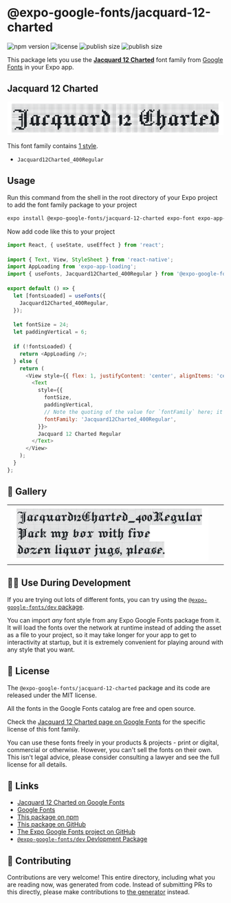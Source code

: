 # @expo-google-fonts/jacquard-12-charted

![npm version](https://flat.badgen.net/npm/v/@expo-google-fonts/jacquard-12-charted)
![license](https://flat.badgen.net/github/license/expo/google-fonts)
![publish size](https://flat.badgen.net/packagephobia/install/@expo-google-fonts/jacquard-12-charted)
![publish size](https://flat.badgen.net/packagephobia/publish/@expo-google-fonts/jacquard-12-charted)

This package lets you use the [**Jacquard 12 Charted**](https://fonts.google.com/specimen/Jacquard+12+Charted) font family from [Google Fonts](https://fonts.google.com/) in your Expo app.

## Jacquard 12 Charted

![Jacquard 12 Charted](./font-family.png)

This font family contains [1 style](#-gallery).

- `Jacquard12Charted_400Regular`

## Usage

Run this command from the shell in the root directory of your Expo project to add the font family package to your project
```sh
expo install @expo-google-fonts/jacquard-12-charted expo-font expo-app-loading
```

Now add code like this to your project
```js
import React, { useState, useEffect } from 'react';

import { Text, View, StyleSheet } from 'react-native';
import AppLoading from 'expo-app-loading';
import { useFonts, Jacquard12Charted_400Regular } from '@expo-google-fonts/jacquard-12-charted';

export default () => {
  let [fontsLoaded] = useFonts({
    Jacquard12Charted_400Regular,
  });

  let fontSize = 24;
  let paddingVertical = 6;

  if (!fontsLoaded) {
    return <AppLoading />;
  } else {
    return (
      <View style={{ flex: 1, justifyContent: 'center', alignItems: 'center' }}>
        <Text
          style={{
            fontSize,
            paddingVertical,
            // Note the quoting of the value for `fontFamily` here; it expects a string!
            fontFamily: 'Jacquard12Charted_400Regular',
          }}>
          Jacquard 12 Charted Regular
        </Text>
      </View>
    );
  }
};

```

## 🔡 Gallery


||||
|-|-|-|
|![Jacquard12Charted_400Regular](./Jacquard12Charted_400Regular.ttf.png)||||


## 👩‍💻 Use During Development

If you are trying out lots of different fonts, you can try using the [`@expo-google-fonts/dev` package](https://github.com/expo/google-fonts/tree/master/font-packages/dev#readme).

You can import *any* font style from any Expo Google Fonts package from it. It will load the fonts
over the network at runtime instead of adding the asset as a file to your project, so it may take longer
for your app to get to interactivity at startup, but it is extremely convenient
for playing around with any style that you want.

## 📖 License

The `@expo-google-fonts/jacquard-12-charted` package and its code are released under the MIT license.

All the fonts in the Google Fonts catalog are free and open source.

Check the [Jacquard 12 Charted page on Google Fonts](https://fonts.google.com/specimen/Jacquard+12+Charted) for the specific license of this font family.

You can use these fonts freely in your products & projects - print or digital, commercial or otherwise. However, you can't sell the fonts on their own. This isn't legal advice, please consider consulting a lawyer and see the full license for all details.

## 🔗 Links

- [Jacquard 12 Charted on Google Fonts](https://fonts.google.com/specimen/Jacquard+12+Charted)
- [Google Fonts](https://fonts.google.com/)
- [This package on npm](https://www.npmjs.com/package/@expo-google-fonts/jacquard-12-charted)
- [This package on GitHub](https://github.com/expo/google-fonts/tree/master/font-packages/jacquard-12-charted)
- [The Expo Google Fonts project on GitHub](https://github.com/expo/google-fonts)
- [`@expo-google-fonts/dev` Devlopment Package](https://github.com/expo/google-fonts/tree/master/font-packages/dev)

## 🤝 Contributing

Contributions are very welcome! This entire directory, including what you are reading now, was generated from code. Instead of submitting PRs to this directly, please make contributions to [the generator](https://github.com/expo/google-fonts/tree/master/packages/generator) instead.
